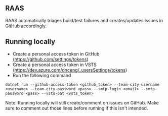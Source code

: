 ## RAAS

RAAS automatically triages build/test failures and creates/updates issues in GitHub accordingly.

## Running locally

- Create a personal access token in GitHub (https://github.com/settings/tokens)
- Create a personal access token in VSTS (https://dev.azure.com/dnceng/_usersSettings/tokens)
- Run the following command

```
dotnet run --github-access-token <github_token> --team-city-username <username> --team-city-password <pass> --smtp-login <email> --smtp-password <pass> --vsts-pat <vsts_token>
```

Note:
Running locally will still create/comment on issues on GitHub. Make sure to comment out those lines before running if this isn't intended.